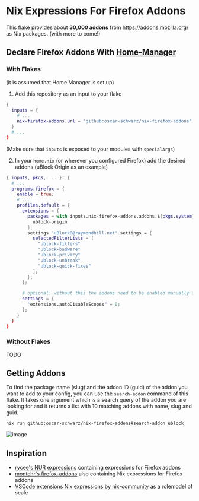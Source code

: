 # Nix Expressions For Firefox Addons

This flake provides about **30,000 addons** from https://addons.mozilla.org/ as Nix packages. (with more to come!)

## Declare Firefox Addons With [Home-Manager](https://github.com/nix-community/home-manager)

### With Flakes
(it is assumed that Home Manager is set up)

1. Add this repository as an input to your flake

```nix
{
  inputs = {
    # ...
    nix-firefox-addons.url = "github:oscar-schwarz/nix-firefox-addons";
  }
  # ...
}
```

(Make sure that `inputs` is exposed to your modules with `specialArgs`)


2. In your `home.nix` (or wherever you configured Firefox) add the desired addons (uBlock Origin as an example)

```nix
{ inputs, pkgs, ... }: {
  # ...
  programs.firefox = {
    enable = true;
    # ...
    profiles.default = {
      extensions = {
        packages = with inputs.nix-firefox-addons.addons.${pkgs.system} [
          ublock-origin
        ];
        settings."uBlock0@raymondhill.net".settings = {
          selectedFilterLists = [
            "ublock-filters"
            "ublock-badware"
            "ublock-privacy"
            "ublock-unbreak"
            "ublock-quick-fixes"
          ];
        };
      };

      # optional: without this the addons need to be enabled manually after first install
      settings = {
        "extensions.autoDisableScopes" = 0;
      };
    }
  }
}
```

### Without Flakes

TODO

## Getting Addons

To find the package name (slug) and the addon ID (guid) of the addon you want to add to your config, you can use the `search-addon` command of this flake. It takes one argument which is a search query of the addon you are looking for and it returns a list with 10 matching addons with name, slug and guid.

```
nix run github:oscar-schwarz/nix-firefox-addons#search-addon ublock
```
![image](https://github.com/user-attachments/assets/006b2e45-c71f-47df-b55b-7d352cc818b5)



## Inspiration

- [rycee's NUR expressions](https://gitlab.com/rycee/nur-expressions) containing expressions for Firefox addons
- [montchr's firefox-addons](https://github.com/seadome/firefox-addons) also containing Nix expressions for Firefox addons
- [VSCode extensions Nix expressions by nix-community](https://github.com/nix-community/nix-vscode-extensions) as a rolemodel of scale
